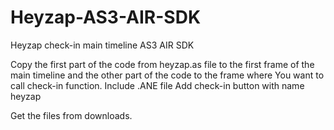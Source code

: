 Heyzap-AS3-AIR-SDK
==================

Heyzap check-in main timeline AS3 AIR SDK

Copy the first part of the code from heyzap.as file to the first frame of the main timeline and the other part of the code to the frame where You want to call check-in function.
Include .ANE file
Add check-in button with name heyzap

Get the files from downloads.